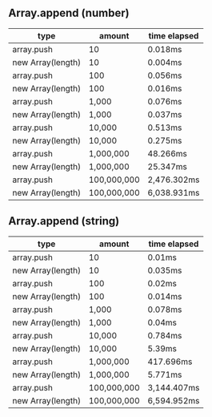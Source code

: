 ## Array.append (number)

|type|amount|time elapsed|
|-|-|-|
array.push|10|0.018ms
new Array(length)|10|0.004ms
array.push|100|0.056ms
new Array(length)|100|0.016ms
array.push|1,000|0.076ms
new Array(length)|1,000|0.037ms
array.push|10,000|0.513ms
new Array(length)|10,000|0.275ms
array.push|1,000,000|48.266ms
new Array(length)|1,000,000|25.347ms
array.push|100,000,000|2,476.302ms
new Array(length)|100,000,000|6,038.931ms
## Array.append (string)

|type|amount|time elapsed|
|-|-|-|
array.push|10|0.01ms
new Array(length)|10|0.035ms
array.push|100|0.02ms
new Array(length)|100|0.014ms
array.push|1,000|0.078ms
new Array(length)|1,000|0.04ms
array.push|10,000|0.784ms
new Array(length)|10,000|5.39ms
array.push|1,000,000|417.696ms
new Array(length)|1,000,000|5.771ms
array.push|100,000,000|3,144.407ms
new Array(length)|100,000,000|6,594.952ms
